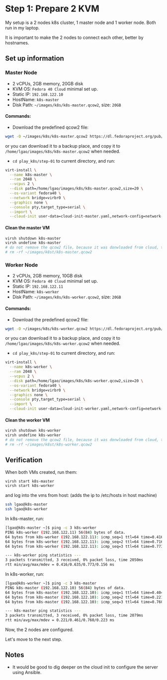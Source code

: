 # Step 1: Prepare 2 KVM

My setup is a 2 nodes k8s cluster, 1 master node and 1 worker node.
Both run in my laptop.

It is important to make the 2 nodes to connect each other, better by hostnames.

## Set up information

### Master Node

* 2 vCPUs, 2GB memory, 20GB disk
* KVM OS: `Fedora 40 Cloud` minimal set up.
* Static IP: `192.168.122.10`
* HostName: `k8s-master`
* Disk Path: `~/images/k8s/k8s-master.qcow2`, size: `20GB`

#### Commands:

* Download the predefined qcow2 file:
```bash
wget -O ~/images/k8s/k8s-master.qcow2 https://dl.fedoraproject.org/pub/fedora/linux/releases/40/Cloud/x86_64/images/Fedora-Cloud-Base-Generic.x86_64-40-1.14.qcow2
```

or you can download it to a backup place, and copy it to `/home/lgao/images/k8s/k8s-master.qcow2` when needed.

* `cd play_k8s/step-01` to current directory, and run:

```bash
virt-install \
  --name k8s-master \
  --ram 2048 \
  --vcpus 2 \
  --disk path=/home/lgao/images/k8s/k8s-master.qcow2,size=20 \
  --os-variant fedora40 \
  --network bridge=virbr0 \
  --graphics none \
  --console pty,target_type=serial \
  --import \
  --cloud-init user-data=cloud-init-master.yaml,network-config=network-config-master.yaml
```


#### Clean the master VM

```bash
virsh shutdown k8s-master
virsh undefine k8s-master
# do not remove the qcow2 file, because it was donwloaded from cloud, try download it again if it is corrupted.
# rm -rf ~/images/k8st/k8s-master.qcow2
```

### Worker Node

* 2 vCPUs, 2GB memory, 10GB disk
* KVM OS: `Fedora 40 Cloud` minimal set up.
* Static IP: `192.168.122.11`
* HostName: `k8s-worker`
* Disk Path: `~/images/k8s/k8s-worker.qcow2`, size: `20GB`

#### Commands:

* Download the predefined qcow2 file:
```bash
wget -O ~/images/k8s/k8s-worker.qcow2 https://dl.fedoraproject.org/pub/fedora/linux/releases/40/Cloud/x86_64/images/Fedora-Cloud-Base-Generic.x86_64-40-1.14.qcow2
```

or you can download it to a backup place, and copy it to `/home/lgao/images/k8s/k8s-worker.qcow2` when needed.

* `cd play_k8s/step-01` to current directory, and run:

```bash
virt-install \
  --name k8s-worker \
  --ram 2048 \
  --vcpus 2 \
  --disk path=/home/lgao/images/k8s/k8s-worker.qcow2,size=20 \
  --os-variant fedora40 \
  --network bridge=virbr0 \
  --graphics none \
  --console pty,target_type=serial \
  --import \
  --cloud-init user-data=cloud-init-worker.yaml,network-config=network-config-worker.yaml
```


#### Clean the worker VM

```bash
virsh shutdown k8s-worker
virsh undefine k8s-worker
# do not remove the qcow2 file, because it was donwloaded from cloud, try download it again if it is corrupted.
# rm -rf ~/images/k8st/k8s-worker.qcow2
```

## Verification

When both VMs created, run them:

```bash
virsh start k8s-master
virsh start k8s-worker
```

and log into the vms from host:
(adds the ip to /etc/hosts in host machine)

```bash
ssh lgao@k8s-master
ssh lgao@k8s-worker
```

In k8s-master, run:
```bash
[lgao@k8s-master ~]$ ping -c 3 k8s-worker
PING k8s-worker (192.168.122.11) 56(84) bytes of data.
64 bytes from k8s-worker (192.168.122.11): icmp_seq=1 ttl=64 time=0.416 ms
64 bytes from k8s-worker (192.168.122.11): icmp_seq=2 ttl=64 time=0.716 ms
64 bytes from k8s-worker (192.168.122.11): icmp_seq=3 ttl=64 time=0.773 ms

--- k8s-worker ping statistics ---
3 packets transmitted, 3 received, 0% packet loss, time 2050ms
rtt min/avg/max/mdev = 0.416/0.635/0.773/0.156 ms
```

In k8s-worker, run:

```bash
[lgao@k8s-worker ~]$ ping -c 3 k8s-master
PING k8s-master (192.168.122.10) 56(84) bytes of data.
64 bytes from k8s-master (192.168.122.10): icmp_seq=1 ttl=64 time=0.404 ms
64 bytes from k8s-master (192.168.122.10): icmp_seq=2 ttl=64 time=0.221 ms
64 bytes from k8s-master (192.168.122.10): icmp_seq=3 ttl=64 time=0.760 ms

--- k8s-master ping statistics ---
3 packets transmitted, 3 received, 0% packet loss, time 2079ms
rtt min/avg/max/mdev = 0.221/0.461/0.760/0.223 ms
```

Now, the 2 nodes are configured.

Let's move to the next step.

## Notes

* It would be good to dig deeper on the cloud init to configure the server using Ansible.

